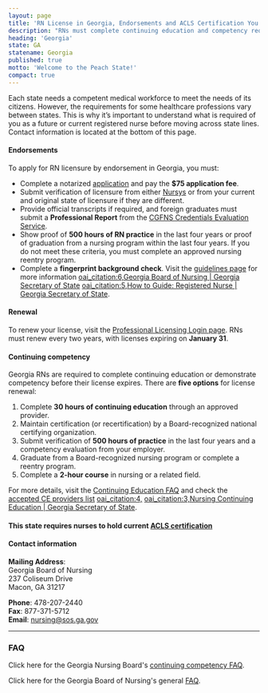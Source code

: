 ```yaml
---
layout: page
title: 'RN License in Georgia, Endorsements and ACLS Certification You Need'
description: "RNs must complete continuing education and competency requirements. Be sure to complete the continuing education requirements before January 31 if your license expires in that month."
heading: 'Georgia'
state: GA
statename: Georgia
published: true
motto: 'Welcome to the Peach State!'
compact: true
---
```


Each state needs a competent medical workforce to meet the needs of its citizens. However, the requirements for some healthcare professions vary between states. This is why it’s important to understand what is required of you as a future or current registered nurse before moving across state lines. Contact information is located at the bottom of this page.

#### Endorsements

To apply for RN licensure by endorsement in Georgia, you must:

- Complete a notarized [application](https://sos.ga.gov/sites/default/files/forms/38%20Application%20-%20LPN%20Licensure%20by%20Endorsement.pdf) and pay the **$75 application fee**.
- Submit verification of licensure from either [Nursys](https://www.nursys.com/) or from your current and original state of licensure if they are different. 
- Provide official transcripts if required, and foreign graduates must submit a **Professional Report** from the [CGFNS Credentials Evaluation Service](https://www.cgfns.org/).
- Show proof of **500 hours of RN practice** in the last four years or proof of graduation from a nursing program within the last four years. If you do not meet these criteria, you must complete an approved nursing reentry program.
- Complete a **fingerprint background check**. Visit the [guidelines page](https://sos.ga.gov/PLB/acrobat/Forms/38%20Guidelines%20-%20Fingerprint%20Background%20Check%20for%20Out%20of%20State%20Applicants.pdf) for more information [oai_citation:6,Georgia Board of Nursing | Georgia Secretary of State](https://sos.ga.gov/georgia-board-nursing) [oai_citation:5,How to Guide: Registered Nurse | Georgia Secretary of State](https://sos.ga.gov/how-to-guide/how-guide-registered-nurse).

#### Renewal

To renew your license, visit the [Professional Licensing Login page](https://secure.sos.state.ga.us/mylicense/Login.aspx?process=app). RNs must renew every two years, with licenses expiring on **January 31**.

#### Continuing competency

Georgia RNs are required to complete continuing education or demonstrate competency before their license expires. There are **five options** for license renewal:

1. Complete **30 hours of continuing education** through an approved provider.
2. Maintain certification (or recertification) by a Board-recognized national certifying organization.
3. Submit verification of **500 hours of practice** in the last four years and a competency evaluation from your employer.
4. Graduate from a Board-recognized nursing program or complete a reentry program.
5. Complete a **2-hour course** in nursing or a related field.

For more details, visit the [Continuing Education FAQ](https://sos.ga.gov/page/nursing-continuing-education) and check the [accepted CE providers list](https://sos.ga.gov/PLB/acrobat/Forms/38%20Reference%20-%20Accepted%20CE%20Providers.pdf) [oai_citation:4,](https://sos.ga.gov/sites/default/files/forms/38%20Reference%20-%20Continuing%20Education%20Packet.pdf) [oai_citation:3,Nursing Continuing Education | Georgia Secretary of State](https://sos.ga.gov/page/nursing-continuing-education).

#### This state requires nurses to hold current [ACLS certification](https://www.acls.net/georgia-acls-pals-bls)

#### Contact information

**Mailing Address**:  
Georgia Board of Nursing  
237 Coliseum Drive  
Macon, GA 31217  

**Phone**: 478-207-2440  
**Fax**: 877-371-5712  
**Email**: <nursing@sos.ga.gov>

---

### FAQ

Click here for the Georgia Nursing Board's [continuing competency FAQ](https://sos.ga.gov/sites/default/files/forms/38%20Reference%20-%20Continuing%20Education%20Information%20FAQ.pdf).

Click here for the Georgia Board of Nursing's general [FAQ](https://sos.ga.gov/page/faqs-nursing).
